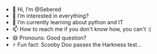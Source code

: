 - 👋 Hi, I’m @Sebered
- 👀 I’m interested in everything?
- 🌱 I’m currently learning about python and IT
- 📫 How to reach me if you don't know how, you can't :(
- 😄 Pronouns: Good question?
- ⚡ Fun fact: Scooby Doo passes the Harkness test...
